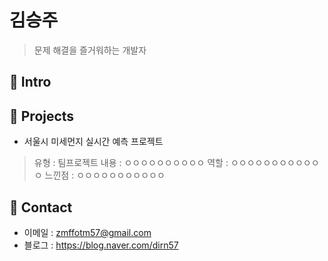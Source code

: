 # 김승주
> 문제 해결을 즐거워하는 개발자

## :pushpin: Intro

## :pushpin: Projects
- 서울시 미세먼지 실시간 예측 프로젝트
> 유형 : 팀프로젝트
> 내용 : ㅇㅇㅇㅇㅇㅇㅇㅇㅇㅇ
> 역할 : ㅇㅇㅇㅇㅇㅇㅇㅇㅇㅇㅇㅇ
> 느낀점 : ㅇㅇㅇㅇㅇㅇㅇㅇㅇㅇㅇ
## :pushpin: Contact
- 이메일 : zmffotm57@gmail.com
- 블로그 : https://blog.naver.com/dirn57 

